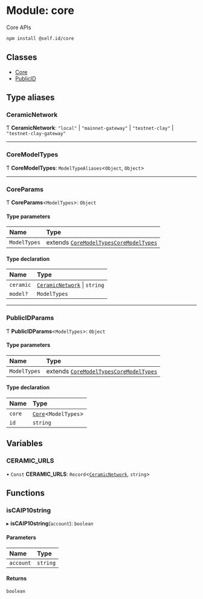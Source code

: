 # Module: core

Core APIs

```sh
npm install @self.id/core
```

## Classes

- [Core](../classes/core.Core.md)
- [PublicID](../classes/core.PublicID.md)

## Type aliases

### CeramicNetwork

Ƭ **CeramicNetwork**: ``"local"`` \| ``"mainnet-gateway"`` \| ``"testnet-clay"`` \| ``"testnet-clay-gateway"``

___

### CoreModelTypes

Ƭ **CoreModelTypes**: `ModelTypeAliases`<`Object`, `Object`\>

___

### CoreParams

Ƭ **CoreParams**<`ModelTypes`\>: `Object`

#### Type parameters

| Name | Type |
| :------ | :------ |
| `ModelTypes` | extends [`CoreModelTypes`](core.md#coremodeltypes)[`CoreModelTypes`](core.md#coremodeltypes) |

#### Type declaration

| Name | Type |
| :------ | :------ |
| `ceramic` | [`CeramicNetwork`](core.md#ceramicnetwork) \| `string` |
| `model?` | `ModelTypes` |

___

### PublicIDParams

Ƭ **PublicIDParams**<`ModelTypes`\>: `Object`

#### Type parameters

| Name | Type |
| :------ | :------ |
| `ModelTypes` | extends [`CoreModelTypes`](core.md#coremodeltypes)[`CoreModelTypes`](core.md#coremodeltypes) |

#### Type declaration

| Name | Type |
| :------ | :------ |
| `core` | [`Core`](../classes/core.Core.md)<`ModelTypes`\> |
| `id` | `string` |

## Variables

### CERAMIC\_URLS

• `Const` **CERAMIC\_URLS**: `Record`<[`CeramicNetwork`](core.md#ceramicnetwork), `string`\>

## Functions

### isCAIP10string

▸ **isCAIP10string**(`account`): `boolean`

#### Parameters

| Name | Type |
| :------ | :------ |
| `account` | `string` |

#### Returns

`boolean`
